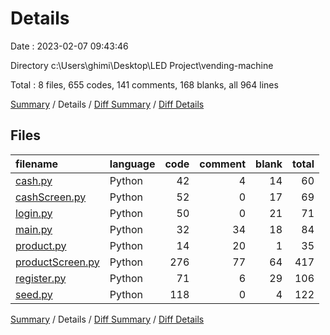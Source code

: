 # Details

Date : 2023-02-07 09:43:46

Directory c:\\Users\\ghimi\\Desktop\\LED Project\\vending-machine

Total : 8 files,  655 codes, 141 comments, 168 blanks, all 964 lines

[Summary](results.md) / Details / [Diff Summary](diff.md) / [Diff Details](diff-details.md)

## Files
| filename | language | code | comment | blank | total |
| :--- | :--- | ---: | ---: | ---: | ---: |
| [cash.py](/cash.py) | Python | 42 | 4 | 14 | 60 |
| [cashScreen.py](/cashScreen.py) | Python | 52 | 0 | 17 | 69 |
| [login.py](/login.py) | Python | 50 | 0 | 21 | 71 |
| [main.py](/main.py) | Python | 32 | 34 | 18 | 84 |
| [product.py](/product.py) | Python | 14 | 20 | 1 | 35 |
| [productScreen.py](/productScreen.py) | Python | 276 | 77 | 64 | 417 |
| [register.py](/register.py) | Python | 71 | 6 | 29 | 106 |
| [seed.py](/seed.py) | Python | 118 | 0 | 4 | 122 |

[Summary](results.md) / Details / [Diff Summary](diff.md) / [Diff Details](diff-details.md)